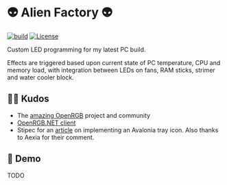 # 👽 Alien Factory 👽

[![build](https://github.com/si618/alien-factory/actions/workflows/build.yml/badge.svg)](https://github.com/si618/alien-factory/actions/workflows/build.yml)
[![License](https://img.shields.io/badge/license-Apache_2.0-blue.svg)](LICENSE)

Custom LED programming for my latest PC build.

Effects are triggered based upon current state of PC temperature, CPU and memory load, with integration between LEDs on
fans, RAM sticks, strimer and water cooler block.

## 🙇‍♂️ Kudos

- The [amazing OpenRGB](https://openrgb.org) project and community
- [OpenRGB.NET client](https://github.com/diogotr7/OpenRGB.NET)
- Stipec for an [article](https://dev.to/stipecmv/touch001-solving-tray-icon-and-minimalize-ui-problem-on-arch-linux-with-c-in-avalonia-1f2g)
on implementing an Avalonia tray icon. Also thanks to Aexia for their comment.

## 🎉 Demo

TODO

